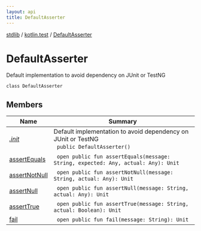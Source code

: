 ```yaml
---
layout: api
title: DefaultAsserter
---
```

[stdlib](../../index.html) / [kotlin.test](../index.html) / [DefaultAsserter](index.html)

# DefaultAsserter
Default implementation to avoid dependency on JUnit or TestNG
```
class DefaultAsserter
```
## Members
| Name | Summary |
|------|---------|
|[*.init*](_init_.html)|Default implementation to avoid dependency on JUnit or TestNG<br>&nbsp;&nbsp;`public DefaultAsserter()`<br>|
|[assertEquals](assertEquals.html)|&nbsp;&nbsp;`open public fun assertEquals(message: String, expected: Any, actual: Any): Unit`<br>|
|[assertNotNull](assertNotNull.html)|&nbsp;&nbsp;`open public fun assertNotNull(message: String, actual: Any): Unit`<br>|
|[assertNull](assertNull.html)|&nbsp;&nbsp;`open public fun assertNull(message: String, actual: Any): Unit`<br>|
|[assertTrue](assertTrue.html)|&nbsp;&nbsp;`open public fun assertTrue(message: String, actual: Boolean): Unit`<br>|
|[fail](fail.html)|&nbsp;&nbsp;`open public fun fail(message: String): Unit`<br>|
